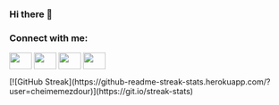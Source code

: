 ### Hi there 👋

<!--
**mezdourcheima/mezdourcheima** is a ✨ _special_ ✨ repository because its `README.md` (this file) appears on your GitHub profile.

Here are some ideas to get you started:

- 🔭 I’m currently working on ... something 
- 🌱 I’m currently learning ...
- 👯 I’m looking to collaborate on ...
- 🤔 I’m looking for help with ...
- 💬 Ask me about ...
- 📫 How to reach me: ...
- 😄 Pronouns: ...
- ⚡ Fun fact: ...
-->
 
<h3 align="left">Connect with me: </h3>
<p align="left">
<a href="https://twitter.com/Cheima_Mezdour" target="blank"><img align="center" src="https://cdn.jsdelivr.net/npm/simple-icons@3.0.1/icons/twitter.svg" alt="" height="30" width="40" /></a>
<a href="https://www.linkedin.com/in/cheima-mezdour-08240a1bb/" target="blank"><img align="center" src="https://cdn.jsdelivr.net/npm/simple-icons@3.0.1/icons/linkedin.svg" alt="" height="30" width="40" /></a>
<a href="https://medium.com/@cheimamezdour" target="blank"><img align="center" src="https://cdn.jsdelivr.net/npm/simple-icons@3.0.1/icons/meduim.svg" alt="" height="30" width="40" /></a>
<a href="https://www.behance.net/cheimamezdour" target="blank"><img align="center" src="https://cdn.jsdelivr.net/npm/simple-icons@3.0.1/icons/behance.svg" alt="" height="30" width="40" /></a>
</p>
[![GitHub Streak](https://github-readme-streak-stats.herokuapp.com/?user=cheimemezdour)](https://git.io/streak-stats)


